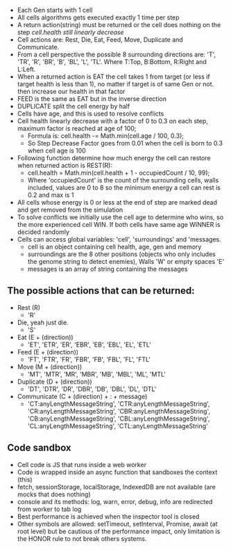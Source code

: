 - Each Gen starts with 1 cell
- All cells algorithms gets executed exactly 1 time per step
- A return action(string) must be returned or the cell does nothing on the step *cell.health still linearly decrease*
- Cell actions are: Rest, Die, Eat, Feed, Move, Duplicate and Communicate.
- From a cell perspective the possible 8 surrounding directions are: 'T', 'TR', 'R', 'BR', 'B', 'BL', 'L', 'TL'. Where T:Top, B:Bottom, R:Right and L:Left.
- When a returned action is EAT the cell takes 1 from target (or less if target health is less than 1), no matter if target is of same Gen or not. then increase our health in that factor
- FEED is the same as EAT but in the inverse direction
- DUPLICATE split the cell energy by half
- Cells have age, and this is used to resolve conflicts
- Cell health linearly decrease with a factor of 0 to 0.3 on each step, maximum factor is reached at age of 100; 
  - Formula is: cell.health -= Math.min(cell.age / 100, 0.3);
  - So Step Decrease Factor goes from 0.01 when the cell is born to 0.3 when cell age is 100
- Following function determine how much energy the cell can restore when returned action is REST(R):
  - cell.health = Math.min(cell.health + 1 - occupiedCount / 10, 99);
  - Where 'occupiedCount' is the count of the surrounding cells, walls included, values are 0 to 8 so the minimum energy a cell can rest is 0.2 and max is 1
- All cells whose energy is 0 or less at the end of step are marked dead and get removed from the simulation
- To solve conflicts we initially use the cell age to determine who wins, so the more experienced cell WIN. If both cells have same age WINNER is decided randomly
- Cells can access global variables: 'cell', 'surroundings' and 'messages. 
  - cell is an object containing cell health, age, gen and memory
  - surroundings are the 8 other positions (objects who only includes the genome string to detect enemies), Walls 'W' or empty spaces 'E'
  - messages is an array of string containing the messages


## The possible actions that can be returned:

- Rest (R) 
  - 'R'
- Die, yeah just die.
  - 'S'
- Eat (E + (direction))
  - 'ET', 'ETR', 'ER', 'EBR', 'EB', 'EBL', 'EL', 'ETL'
- Feed (E + (direction))
  - 'FT', 'FTR', 'FR', 'FBR', 'FB', 'FBL', 'FL', 'FTL'
- Move (M + (direction))
  - 'MT', 'MTR', 'MR', 'MBR', 'MB', 'MBL', 'ML', 'MTL'
- Duplicate (D + (direction))
  - 'DT', 'DTR', 'DR', 'DBR', 'DB', 'DBL', 'DL', 'DTL'
- Communicate (C + (direction) + : + message)
  - 'CT:anyLengthMessageString', 'CTR:anyLengthMessageString', 'CR:anyLengthMessageString', 'CBR:anyLengthMessageString', 'CB:anyLengthMessageString', 'CBL:anyLengthMessageString', 'CL:anyLengthMessageString', 'CTL:anyLengthMessageString'

## Code sandbox

- Cell code is JS that runs inside a web worker
- Code is wrapped inside an async function that sandboxes the context (this)
- fetch, sessionStorage, localStorage, IndexedDB are not available (are mocks that does nothing)
- console and its methods: log, warn, error, debug, info are redirected from worker to tab log
- Best performance is achieved when the inspector tool is closed
- Other symbols are allowed: setTimeout, setInterval, Promise, await (at root level) but be cautious of the performance impact, only limitation is the HONOR rule to not break others systems.